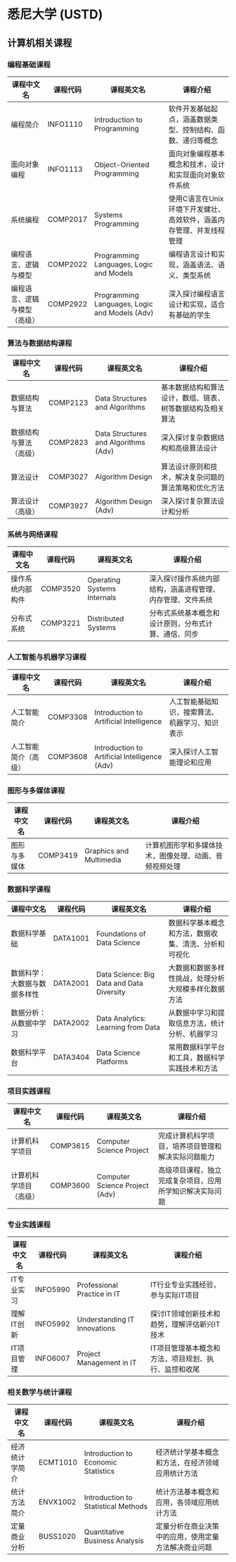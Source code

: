# 悉尼大学 (USTD)

## 计算机相关课程

### 编程基础课程
| 课程中文名 | 课程代码 | 课程英文名 | 课程介绍 |
|-----------|---------|-----------|---------|
| 编程简介 | INFO1110 | Introduction to Programming | 软件开发基础起点，涵盖数据类型、控制结构、函数、递归等概念 |
| 面向对象编程 | INFO1113 | Object-Oriented Programming | 面向对象编程基本概念和技术，设计和实现面向对象软件系统 |
| 系统编程 | COMP2017 | Systems Programming | 使用C语言在Unix环境下开发健壮、高效软件，涵盖内存管理、并发线程管理 |
| 编程语言、逻辑与模型 | COMP2022 | Programming Languages, Logic and Models | 编程语言设计和实现，涵盖语法、语义、类型系统 |
| 编程语言、逻辑与模型（高级） | COMP2922 | Programming Languages, Logic and Models (Adv) | 深入探讨编程语言设计和实现，适合有基础的学生 |

### 算法与数据结构课程
| 课程中文名 | 课程代码 | 课程英文名 | 课程介绍 |
|-----------|---------|-----------|---------|
| 数据结构与算法 | COMP2123 | Data Structures and Algorithms | 基本数据结构和算法设计，数组、链表、树等数据结构及相关算法 |
| 数据结构与算法（高级） | COMP2823 | Data Structures and Algorithms (Adv) | 深入探讨复杂数据结构和高级算法设计 |
| 算法设计 | COMP3027 | Algorithm Design | 算法设计原则和技术，解决复杂问题的算法策略和优化方法 |
| 算法设计（高级） | COMP3927 | Algorithm Design (Adv) | 深入探讨复杂算法设计和分析 |

### 系统与网络课程
| 课程中文名 | 课程代码 | 课程英文名 | 课程介绍 |
|-----------|---------|-----------|---------|
| 操作系统内部构件 | COMP3520 | Operating Systems Internals | 深入探讨操作系统内部结构，涵盖进程管理、内存管理、文件系统 |
| 分布式系统 | COMP3221 | Distributed Systems | 分布式系统基本概念和设计原则，分布式计算、通信、同步 |

### 人工智能与机器学习课程
| 课程中文名 | 课程代码 | 课程英文名 | 课程介绍 |
|-----------|---------|-----------|---------|
| 人工智能简介 | COMP3308 | Introduction to Artificial Intelligence | 人工智能基础知识，搜索算法、机器学习、知识表示 |
| 人工智能简介（高级） | COMP3608 | Introduction to Artificial Intelligence (Adv) | 深入探讨人工智能理论和应用 |

### 图形与多媒体课程
| 课程中文名 | 课程代码 | 课程英文名 | 课程介绍 |
|-----------|---------|-----------|---------|
| 图形与多媒体 | COMP3419 | Graphics and Multimedia | 计算机图形学和多媒体技术，图像处理、动画、音频视频处理 |

### 数据科学课程
| 课程中文名 | 课程代码 | 课程英文名 | 课程介绍 |
|-----------|---------|-----------|---------|
| 数据科学基础 | DATA1001 | Foundations of Data Science | 数据科学基本概念和方法，数据收集、清洗、分析和可视化 |
| 数据科学：大数据与数据多样性 | DATA2001 | Data Science: Big Data and Data Diversity | 大数据和数据多样性挑战，处理分析大规模多样化数据方法 |
| 数据分析：从数据中学习 | DATA2002 | Data Analytics: Learning from Data | 从数据中学习和提取信息方法，统计分析、机器学习 |
| 数据科学平台 | DATA3404 | Data Science Platforms | 常用数据科学平台和工具，数据科学实践技术和方法 |

### 项目实践课程
| 课程中文名 | 课程代码 | 课程英文名 | 课程介绍 |
|-----------|---------|-----------|---------|
| 计算机科学项目 | COMP3615 | Computer Science Project | 完成计算机科学项目，培养项目管理和解决实际问题能力 |
| 计算机科学项目（高级） | COMP3600 | Computer Science Project (Adv) | 高级项目课程，独立完成复杂项目，应用所学知识解决实际问题 |

### 专业实践课程
| 课程中文名 | 课程代码 | 课程英文名 | 课程介绍 |
|-----------|---------|-----------|---------|
| IT专业实习 | INFO5990 | Professional Practice in IT | IT行业专业实践经验，参与实际IT项目 |
| 理解IT创新 | INFO5992 | Understanding IT Innovations | 探讨IT领域创新技术和趋势，理解评估新兴IT技术 |
| IT项目管理 | INFO6007 | Project Management in IT | IT项目管理基本概念和方法，项目规划、执行、监控和收尾 |

### 相关数学与统计课程
| 课程中文名 | 课程代码 | 课程英文名 | 课程介绍 |
|-----------|---------|-----------|---------|
| 经济统计学简介 | ECMT1010 | Introduction to Economic Statistics | 经济统计学基本概念和方法，在经济领域应用统计方法 |
| 统计方法简介 | ENVX1002 | Introduction to Statistical Methods | 统计方法基本概念和应用，各领域应用统计方法 |
| 定量商业分析 | BUSS1020 | Quantitative Business Analysis | 定量分析在商业决策中的应用，使用定量方法解决商业问题 |
